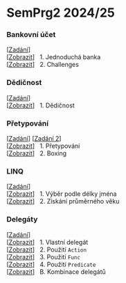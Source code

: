 # SemPrg2 2024/25

### Bankovní účet
[[Zadání](https://github.com/hakenr/Programiste.CSharp/tree/master/BankingOop)]<br>
[[Zobrazit](/simplebank/Program.cs)] &nbsp; 1. Jednoduchá banka<br>
[[Zobrazit](/simplebank/challenges)] &nbsp; 2. Challenges<br>

### Dědičnost
[[Zadání](https://github.com/ShadowMoonlight-MS/Programovani/tree/main/Progr2/03_dedicnost)]<br>
[[Zobrazit](/inheritance/Program.cs)] &nbsp; 1. Dědičnost<br>

### Přetypování
[[Zadání](https://github.com/ShadowMoonlight-MS/Programovani/tree/main/Progr2/04_přetypování_as_is)] [[Zadání 2](https://github.com/ShadowMoonlight-MS/Programovani/tree/main/Progr2/05_boxing)]<br>
[[Zobrazit](/typecasting/Program.cs)] &nbsp; 1. Přetypování<br>
[[Zobrazit](/typecasting/boxing/Program.cs)] &nbsp; 2. Boxing<br>

### LINQ
[[Zadání](https://github.com/ShadowMoonlight-MS/Programovani/tree/main/Progr2/06_LINQ)]<br>
[[Zobrazit](/linq/part1.cs)] &nbsp; 1. Výběr podle délky jména<br>
[[Zobrazit](/linq/part2.cs)] &nbsp; 2. Získání průměrného věku<br>

### Delegáty
[[Zadání]()]<br>
[[Zobrazit](/delegates/part1.cs)] &nbsp; 1. Vlastní delegát<br>
[[Zobrazit](/delegates/part2.cs)] &nbsp; 2. Použití `Action`<br>
[[Zobrazit](/delegates/part3.cs)] &nbsp; 3. Použití `Func`<br>
[[Zobrazit](/delegates/part4.cs)] &nbsp; 4. Použití `Predicate`<br>
[[Zobrazit](/delegates/bonus.cs)] &nbsp; B. Kombinace delegátů<br>
